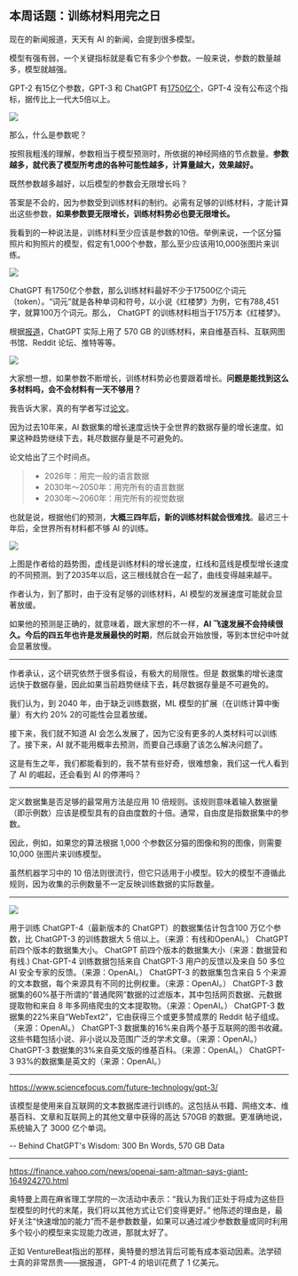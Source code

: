 ## 本周话题：训练材料用完之日

现在的新闻报道，天天有 AI 的新闻，会提到很多模型。

模型有强有弱，一个关键指标就是看它有多少个参数。一般来说，参数的数量越多，模型就越强。

GPT-2 有15亿个参数，GPT-3 和 ChatGPT 有[1750亿个](https://developer.nvidia.com/zh-cn/blog/openai-presents-gpt-3-a-175-billion-parameters-language-model/)，GPT-4 没有公布这个指标，据传比上一代大5倍以上。

![](https://cdn.beekka.com/blogimg/asset/202305/bg2023050303.webp)

那么，什么是参数呢？

按照我粗浅的理解，参数相当于模型预测时，所依据的神经网络的节点数量。**参数越多，就代表了模型所考虑的各种可能性越多，计算量越大，效果越好。**

既然参数越多越好，以后模型的参数会无限增长吗？

答案是不会的，因为参数受到训练材料的制约。必需有足够的训练材料，才能计算出这些参数，**如果参数要无限增长，训练材料势必也要无限增长。**

我看到的一种说法是，训练材料至少应该是参数的10倍。举例来说，一个区分猫照片和狗照片的模型，假定有1,000个参数，那么至少应该用10,000张图片来训练。 

![](https://cdn.beekka.com/blogimg/asset/202305/bg2023050305.webp)

ChatGPT 有1750亿个参数，那么训练材料最好不少于17500亿个词元（token）。“词元”就是各种单词和符号，以小说《红楼梦》为例，它有788,451字，就算100万个词元。那么， ChatGPT 的训练材料相当于175万本《红楼梦》。

根据[报道](https://www.sciencefocus.com/future-technology/gpt-3/)，ChatGPT 实际上用了 570 GB 的训练材料，来自维基百科、互联网图书馆、Reddit 论坛、推特等等。

![](https://cdn.beekka.com/blogimg/asset/202305/bg2023050306.webp)

大家想一想，如果参数不断增长，训练材料势必也要跟着增长。**问题是能找到这么多材料吗，会不会材料有一天不够用？**

我告诉大家，真的有学者写过[论文](https://epochai.org/blog/will-we-run-out-of-ml-data-evidence-from-projecting-dataset)。

因为过去10年来，AI 数据集的增长速度远快于全世界的数据存量的增长速度。如果这种趋势继续下去，耗尽数据存量是不可避免的。

论文给出了三个时间点。

> - 2026年：用完一般的语言数据
> - 2030年～2050年：用完所有的语言数据
> - 2030年～2060年：用完所有的视觉数据

也就是说，根据他们的预测，**大概三四年后，新的训练材料就会很难找**。最迟三十年后，全世界所有材料都不够 AI 的训练。

![](https://cdn.beekka.com/blogimg/asset/202305/bg2023050307.webp)

上图是作者给的趋势图，虚线是训练材料的增长速度，红线和蓝线是模型增长速度的不同预测。到了2035年以后，这三根线就合在一起了，曲线变得越来越平。

作者认为，到了那时，由于没有足够的训练材料，AI 模型的发展速度可能就会显著放缓。

如果他的预测是正确的，就意味着，跟大家想的不一样，**AI 飞速发展不会持续很久。今后的四五年也许是发展最快的时期**，然后就会开始放慢，等到本世纪中叶就会显著放慢。

---

作者承认，这个研究依然于很多假设，有极大的局限性。但是 数据集的增长速度远快于数据存量，因此如果当前趋势继续下去，耗尽数据存量是不可避免的。

我们认为，到 2040 年，由于缺乏训练数据，ML 模型的扩展（在训练计算中衡量）有大约 20% 2的可能性会显着放缓。

接下来，我们就不知道 AI 会怎么发展了，因为它没有更多的人类材料可以训练了。接下来，AI 就不能用概率去预测，而要自己琢磨了该怎么解决问题了。

这是有生之年，我们都能看到的，我不禁有些好奇，很难想象，我们这一代人看到了 AI 的崛起，还会看到 AI 的停滞吗？

---

定义数据集是否足够的最常用方法是应用 10 倍规则。该规则意味着输入数据量（即示例数）应该是模型具有的自由度数的十倍。通常，自由度是指数据集中的参数。 

因此，例如，如果您的算法根据 1,000 个参数区分猫的图像和狗的图像，则需要 10,000 张图片来训练模型。 

虽然机器学习中的 10 倍法则很流行，但它只适用于小模型。较大的模型不遵循此规则，因为收集的示例数量不一定反映训练数据的实际数量。

---

![](https://www.stylefactoryproductions.com/wp-content/uploads/2023/04/chatgpt-4-training-data-size.png)

用于训练 ChatGPT-4（最新版本的 ChatGPT）的数据集估计包含100 万亿个参数，比 ChatGPT-3 的训练数据大 5 倍以上。（来源：有线和OpenAI。）
ChatGPT 前四个版本的数据集大小。
ChatGPT 前四个版本的数据集大小（来源：数据营和有线.)
Chat-GPT-4 训练数据包括来自 ChatGPT-3 用户的反馈以及来自 50 多位 AI 安全专家的反馈。（来源：OpenAI。）
ChatGPT-3 的数据集包含来自 5 个来源的文本数据，每个来源具有不同的比例权重。（来源：OpenAI。）
ChatGPT-3 数据集的60%基于所谓的“普通爬网”数据的过滤版本，其中包括网页数据、元数据提取物和来自 8 年多网络爬虫的文本提取物。（来源：OpenAI。）
ChatGPT-3 数据集的22%来自“WebText2”，它由获得三个或更多赞成票的 Reddit 帖子组成。（来源：OpenAI。）
ChatGPT-3 数据集的16%来自两个基于互联网的图书收藏。这些书籍包括小说、非小说以及范围广泛的学术文章。（来源：OpenAI。）
ChatGPT-3 数据集的3%来自英文版的维基百科。（来源：OpenAI。）
ChatGPT-3 93%的数据集是英文的（来源：OpenAI。）

--- 

https://www.sciencefocus.com/future-technology/gpt-3/

该模型是使用来自互联网的文本数据库进行训练的。这包括从书籍、网络文本、维基百科、文章和互联网上的其他文章中获得的高达 570GB 的数据。更准确地说，系统输入了 3000 亿个单词。

-- Behind ChatGPT's Wisdom: 300 Bn Words, 570 GB Data

---

https://finance.yahoo.com/news/openai-sam-altman-says-giant-164924270.html

奥特曼上周在麻省理工学院的一次活动中表示：“我认为我们正处于将成为这些巨型模型的时代的末尾，我们将以其他方式让它们变得更好。” 他陈述的理由是，最好关注“快速增加的能力”而不是参数数量，如果可以通过减少参数数量或同时利用多个较小的模型来实现能力改进，那就太好了。

正如 VentureBeat指出的那样，奥特曼的想法背后可能有成本驱动因素。法学硕士真的非常昂贵——据报道， GPT-4 的培训花费了 1 亿美元。